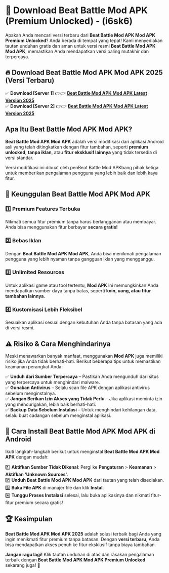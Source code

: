 

# 🎯 Download Beat Battle Mod APK (Premium Unlocked) -  (i6sk6) 

Apakah Anda mencari versi terbaru dari **Beat Battle Mod APK Mod APK Premium Unlocked**? Anda berada di tempat yang tepat! Kami menyediakan tautan unduhan gratis dan aman untuk versi resmi **Beat Battle Mod APK Mod APK**, memastikan Anda mendapatkan versi paling mutakhir dan terpercaya.

## 🔥 Download Beat Battle Mod APK Mod APK 2025 (Versi Terbaru)

✅ **Download [Server 1]** 👉👉 [**Beat Battle Mod APK Mod APK Latest Version 2025**](https://apkcomod.com?title=Beat_Battle_Mod_APK)  
✅ **Download [Server 2]** 👉👉 [**Beat Battle Mod APK Mod APK Latest Version 2025**](https://apkcomod.com?title=Beat_Battle_Mod_APK)  

## Apa Itu Beat Battle Mod APK Mod APK?

**Beat Battle Mod APK Mod APK** adalah versi modifikasi dari aplikasi Android asli yang telah ditingkatkan dengan fitur tambahan, seperti **premium unlocked**, **tanpa iklan**, atau **fitur eksklusif lainnya** yang tidak tersedia di versi standar.

Versi modifikasi ini dibuat oleh penBeat Battle Mod APKbang pihak ketiga untuk memberikan pengalaman pengguna yang lebih baik dan lebih kaya fitur.

## 🎯 Keunggulan Beat Battle Mod APK Mod APK

### 1️⃣ Premium Features Terbuka
Nikmati semua fitur premium tanpa harus berlangganan atau membayar. Anda bisa menggunakan fitur berbayar **secara gratis!**

### 2️⃣ Bebas Iklan
Dengan **Beat Battle Mod APK Mod APK**, Anda bisa menikmati pengalaman pengguna yang lebih nyaman tanpa gangguan iklan yang mengganggu.

### 3️⃣ Unlimited Resources
Untuk aplikasi game atau tool tertentu, **Mod APK** ini memungkinkan Anda mendapatkan sumber daya tanpa batas, seperti **koin, uang, atau fitur tambahan lainnya**.

### 4️⃣ Kustomisasi Lebih Fleksibel
Sesuaikan aplikasi sesuai dengan kebutuhan Anda tanpa batasan yang ada di versi resmi.

## ⚠️ Risiko & Cara Menghindarinya

Meski menawarkan banyak manfaat, menggunakan **Mod APK** juga memiliki risiko jika Anda tidak berhati-hati. Berikut beberapa tips untuk memastikan keamanan perangkat Anda:

✅ **Unduh dari Sumber Terpercaya** – Pastikan Anda mengunduh dari situs yang terpercaya untuk menghindari malware.  
✅ **Gunakan Antivirus** – Selalu scan file APK dengan aplikasi antivirus sebelum menginstalnya.  
✅ **Jangan Berikan Izin Akses yang Tidak Perlu** – Jika aplikasi meminta izin yang mencurigakan, lebih baik berhati-hati.  
✅ **Backup Data Sebelum Instalasi** – Untuk menghindari kehilangan data, selalu buat cadangan sebelum menginstal aplikasi.

## 📌 Cara Install Beat Battle Mod APK Mod APK di Android

Ikuti langkah-langkah berikut untuk menginstal **Beat Battle Mod APK Mod APK** dengan mudah:

1️⃣ **Aktifkan Sumber Tidak Dikenal**: Pergi ke **Pengaturan** > **Keamanan** > **Aktifkan 'Unknown Sources'**.  
2️⃣ **Unduh Beat Battle Mod APK Mod APK** dari tautan yang telah disediakan.  
3️⃣ **Buka File APK** di manajer file dan klik **Instal**.  
4️⃣ **Tunggu Proses Instalasi** selesai, lalu buka aplikasinya dan nikmati fitur-fitur premium secara gratis!

## 🏆 Kesimpulan

**Beat Battle Mod APK Mod APK 2025** adalah solusi terbaik bagi Anda yang ingin menikmati fitur premium tanpa batasan. Dengan **versi terbaru**, Anda bisa mendapatkan akses penuh ke fitur eksklusif tanpa biaya tambahan.

**Jangan ragu lagi!** Klik tautan unduhan di atas dan rasakan pengalaman terbaik dengan **Beat Battle Mod APK Mod APK Premium Unlocked** sekarang juga! 🚀


